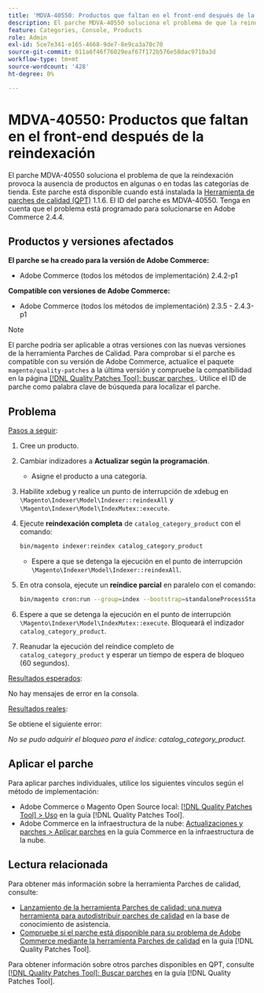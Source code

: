 ```yaml
---
title: 'MDVA-40550: Productos que faltan en el front-end después de la reindexación'
description: El parche MDVA-40550 soluciona el problema de que la reindexación provoca la ausencia de productos en algunas o en todas las categorías de tienda. Este parche está disponible cuando está instalada la [Quality Patches Tool (QPT)](https://experienceleague.adobe.com/es/docs/commerce-operations/tools/quality-patches-tool/quality-patches-tool-to-self-serve-quality-patches) 1.1.6. El ID del parche es MDVA-40550. Tenga en cuenta que el problema está programado para solucionarse en Adobe Commerce 2.4.4.
feature: Categories, Console, Products
role: Admin
exl-id: 5ce7e341-e165-4668-9de7-8e9ca3a70c70
source-git-commit: 011a6f46f76029eaf67f172b576e58dac9710a3d
workflow-type: tm+mt
source-wordcount: '428'
ht-degree: 0%

---
```


# MDVA-40550: Productos que faltan en el front-end después de la reindexación

El parche MDVA-40550 soluciona el problema de que la reindexación provoca la ausencia de productos en algunas o en todas las categorías de tienda. Este parche está disponible cuando está instalada la [Herramienta de parches de calidad (QPT)](https://experienceleague.adobe.com/es/docs/commerce-operations/tools/quality-patches-tool/quality-patches-tool-to-self-serve-quality-patches) 1.1.6. El ID del parche es MDVA-40550. Tenga en cuenta que el problema está programado para solucionarse en Adobe Commerce 2.4.4.

## Productos y versiones afectados

**El parche se ha creado para la versión de Adobe Commerce:**

* Adobe Commerce (todos los métodos de implementación) 2.4.2-p1

**Compatible con versiones de Adobe Commerce:**

* Adobe Commerce (todos los métodos de implementación) 2.3.5 - 2.4.3-p1

>[!NOTE]
>
>El parche podría ser aplicable a otras versiones con las nuevas versiones de la herramienta Parches de Calidad. Para comprobar si el parche es compatible con su versión de Adobe Commerce, actualice el paquete `magento/quality-patches` a la última versión y compruebe la compatibilidad en la página [[!DNL Quality Patches Tool]: buscar parches ](https://experienceleague.adobe.com/es/docs/commerce-operations/tools/quality-patches-tool/quality-patches-tool-to-self-serve-quality-patches). Utilice el ID de parche como palabra clave de búsqueda para localizar el parche.

## Problema

<u>Pasos a seguir</u>:

1. Cree un producto.
1. Cambiar indizadores a **Actualizar según la programación**.
   * Asigne el producto a una categoría.
1. Habilite xdebug y realice un punto de interrupción de xdebug en `\Magento\Indexer\Model\Indexer::reindexAll` y `\Magento\Indexer\Model\IndexMutex::execute`.
1. Ejecute **reindexación completa** de `catalog_category_product` con el comando:

   ```bash
   bin/magento indexer:reindex catalog_category_product
   ```

   * Espere a que se detenga la ejecución en el punto de interrupción `\Magento\Indexer\Model\Indexer::reindexAll`.

1. En otra consola, ejecute un **reíndice parcial** en paralelo con el comando:

   ```bash
   bin/magento cron:run --group=index --bootstrap=standaloneProcessStarted=1
   ```

1. Espere a que se detenga la ejecución en el punto de interrupción `\Magento\Indexer\Model\IndexMutex::execute`. Bloqueará el indizador `catalog_category_product`.
1. Reanudar la ejecución del reíndice completo de `catalog_category_product` y esperar un tiempo de espera de bloqueo (60 segundos).

<u>Resultados esperados</u>:

No hay mensajes de error en la consola.

<u>Resultados reales</u>:

Se obtiene el siguiente error:

*No se pudo adquirir el bloqueo para el índice: catalog_category_product.*

## Aplicar el parche

Para aplicar parches individuales, utilice los siguientes vínculos según el método de implementación:

* Adobe Commerce o Magento Open Source local: [[!DNL Quality Patches Tool] > Uso](/help/tools/quality-patches-tool/usage.md) en la guía [!DNL Quality Patches Tool].
* Adobe Commerce en la infraestructura de la nube: [Actualizaciones y parches > Aplicar parches](https://experienceleague.adobe.com/docs/commerce-cloud-service/user-guide/develop/upgrade/apply-patches.html?lang=es) en la guía Commerce en la infraestructura de la nube.

## Lectura relacionada

Para obtener más información sobre la herramienta Parches de calidad, consulte:

* [Lanzamiento de la herramienta Parches de calidad: una nueva herramienta para autodistribuir parches de calidad](https://experienceleague.adobe.com/es/docs/commerce-operations/tools/quality-patches-tool/quality-patches-tool-to-self-serve-quality-patches) en la base de conocimiento de asistencia.
* [Compruebe si el parche está disponible para su problema de Adobe Commerce mediante la herramienta Parches de calidad](/help/tools/quality-patches-tool/patches-available-in-qpt/check-patch-for-magento-issue-with-magento-quality-patches.md) en la guía [!DNL Quality Patches Tool].

Para obtener información sobre otros parches disponibles en QPT, consulte [[!DNL Quality Patches Tool]: Buscar parches](https://experienceleague.adobe.com/tools/commerce-quality-patches/index.html?lang=es) en la guía [!DNL Quality Patches Tool].
